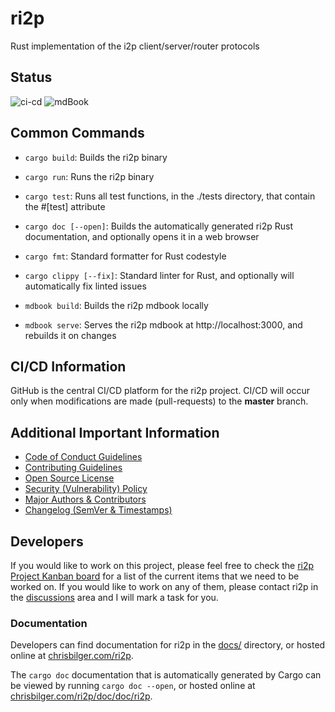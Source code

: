 # ri2p

Rust implementation of the i2p client/server/router protocols

## Status

![ci-cd](https://github.com/ChristopherBilg/ri2p/actions/workflows/ci-cd.yml/badge.svg)
![mdBook](https://github.com/ChristopherBilg/ri2p/actions/workflows/gh-pages.yml/badge.svg)

## Common Commands

- `cargo build`: Builds the ri2p binary
- `cargo run`: Runs the ri2p binary
- `cargo test`: Runs all test functions, in the ./tests directory, that contain the #[test] attribute
- `cargo doc [--open]`: Builds the automatically generated ri2p Rust documentation, and optionally opens it in a web browser

- `cargo fmt`: Standard formatter for Rust codestyle
- `cargo clippy [--fix]`: Standard linter for Rust, and optionally will automatically fix linted issues

- `mdbook build`: Builds the ri2p mdbook locally
- `mdbook serve`: Serves the ri2p mdbook at http://localhost:3000, and rebuilds it on changes

## CI/CD Information

GitHub is the central CI/CD platform for the ri2p project. CI/CD will occur only when modifications are made (pull-requests) to the **master** branch.

## Additional Important Information

- [Code of Conduct Guidelines](./CODE_OF_CONDUCT.md)
- [Contributing Guidelines](./CONTRIBUTING.md)
- [Open Source License](./LICENSE)
- [Security (Vulnerability) Policy](./SECURITY.md)
- [Major Authors & Contributors](./AUTHORS.md)
- [Changelog (SemVer & Timestamps)](./CHANGELOG.md)

## Developers

If you would like to work on this project, please feel free to check the [ri2p Project Kanban board](https://github.com/ChristopherBilg/ri2p/projects/1) for a list of the current items that we need to be worked on. If you would like to work on any of them, please contact ri2p in the [discussions](https://github.com/ChristopherBilg/ri2p/discussions) area and I will mark a task for you.

### Documentation

Developers can find documentation for ri2p in the [docs/](./docs/) directory, or hosted online at [chrisbilger.com/ri2p](https://chrisbilger.com/ri2p).

The `cargo doc` documentation that is automatically generated by Cargo can be viewed by running `cargo doc --open`, or hosted online at [chrisbilger.com/ri2p/doc/doc/ri2p](https://chrisbilger.com/ri2p/doc/doc/ri2p).
